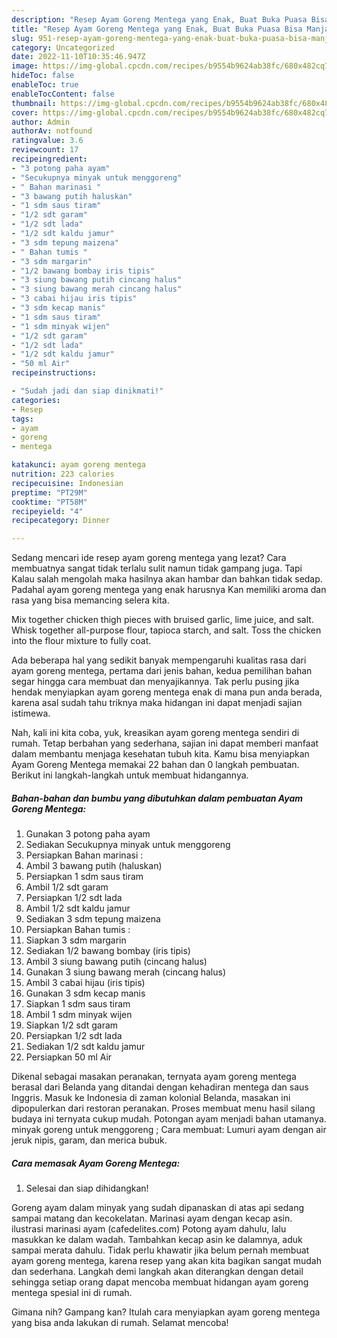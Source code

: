 ```yaml
---
description: "Resep Ayam Goreng Mentega yang Enak, Buat Buka Puasa Bisa Manjain Lidah"
title: "Resep Ayam Goreng Mentega yang Enak, Buat Buka Puasa Bisa Manjain Lidah"
slug: 951-resep-ayam-goreng-mentega-yang-enak-buat-buka-puasa-bisa-manjain-lidah
category: Uncategorized
date: 2022-11-10T10:35:46.947Z
image: https://img-global.cpcdn.com/recipes/b9554b9624ab38fc/680x482cq70/ayam-goreng-mentega-foto-resep-utama.jpg
hideToc: false
enableToc: true
enableTocContent: false
thumbnail: https://img-global.cpcdn.com/recipes/b9554b9624ab38fc/680x482cq70/ayam-goreng-mentega-foto-resep-utama.jpg
cover: https://img-global.cpcdn.com/recipes/b9554b9624ab38fc/680x482cq70/ayam-goreng-mentega-foto-resep-utama.jpg
author: Admin
authorAv: notfound
ratingvalue: 3.6
reviewcount: 17
recipeingredient:
- "3 potong paha ayam"
- "Secukupnya minyak untuk menggoreng"
- " Bahan marinasi "
- "3 bawang putih haluskan"
- "1 sdm saus tiram"
- "1/2 sdt garam"
- "1/2 sdt lada"
- "1/2 sdt kaldu jamur"
- "3 sdm tepung maizena"
- " Bahan tumis "
- "3 sdm margarin"
- "1/2 bawang bombay iris tipis"
- "3 siung bawang putih cincang halus"
- "3 siung bawang merah cincang halus"
- "3 cabai hijau iris tipis"
- "3 sdm kecap manis"
- "1 sdm saus tiram"
- "1 sdm minyak wijen"
- "1/2 sdt garam"
- "1/2 sdt lada"
- "1/2 sdt kaldu jamur"
- "50 ml Air"
recipeinstructions:

- "Sudah jadi dan siap dinikmati!"
categories:
- Resep
tags:
- ayam
- goreng
- mentega

katakunci: ayam goreng mentega 
nutrition: 223 calories
recipecuisine: Indonesian
preptime: "PT29M"
cooktime: "PT58M"
recipeyield: "4"
recipecategory: Dinner

---
```



Sedang mencari ide resep ayam goreng mentega yang lezat? Cara membuatnya sangat tidak terlalu sulit namun tidak gampang juga. Tapi Kalau salah mengolah maka hasilnya akan hambar dan bahkan tidak sedap. Padahal ayam goreng mentega yang enak harusnya Kan memiliki aroma dan rasa yang bisa memancing selera kita.


Mix together chicken thigh pieces with bruised garlic, lime juice, and salt. Whisk together all-purpose flour, tapioca starch, and salt. Toss the chicken into the flour mixture to fully coat.

Ada beberapa hal yang sedikit banyak mempengaruhi kualitas rasa dari ayam goreng mentega, pertama dari jenis bahan, kedua pemilihan bahan segar hingga cara membuat dan menyajikannya. Tak perlu pusing jika hendak menyiapkan ayam goreng mentega enak di mana pun anda berada, karena asal sudah tahu triknya maka hidangan ini dapat menjadi sajian istimewa.


Nah, kali ini kita coba, yuk, kreasikan ayam goreng mentega sendiri di rumah. Tetap berbahan yang sederhana, sajian ini dapat memberi manfaat dalam membantu menjaga kesehatan tubuh kita. Kamu bisa menyiapkan Ayam Goreng Mentega memakai 22 bahan dan 0 langkah pembuatan. Berikut ini langkah-langkah untuk membuat hidangannya.

<!--inarticleads1-->

##### Bahan-bahan dan bumbu yang dibutuhkan dalam pembuatan Ayam Goreng Mentega:

1. Gunakan 3 potong paha ayam
1. Sediakan Secukupnya minyak untuk menggoreng
1. Persiapkan  Bahan marinasi :
1. Ambil 3 bawang putih (haluskan)
1. Persiapkan 1 sdm saus tiram
1. Ambil 1/2 sdt garam
1. Persiapkan 1/2 sdt lada
1. Ambil 1/2 sdt kaldu jamur
1. Sediakan 3 sdm tepung maizena
1. Persiapkan  Bahan tumis :
1. Siapkan 3 sdm margarin
1. Sediakan 1/2 bawang bombay (iris tipis)
1. Ambil 3 siung bawang putih (cincang halus)
1. Gunakan 3 siung bawang merah (cincang halus)
1. Ambil 3 cabai hijau (iris tipis)
1. Gunakan 3 sdm kecap manis
1. Siapkan 1 sdm saus tiram
1. Ambil 1 sdm minyak wijen
1. Siapkan 1/2 sdt garam
1. Persiapkan 1/2 sdt lada
1. Sediakan 1/2 sdt kaldu jamur
1. Persiapkan 50 ml Air


Dikenal sebagai masakan peranakan, ternyata ayam goreng mentega berasal dari Belanda yang ditandai dengan kehadiran mentega dan saus Inggris. Masuk ke Indonesia di zaman kolonial Belanda, masakan ini dipopulerkan dari restoran peranakan. Proses membuat menu hasil silang budaya ini ternyata cukup mudah. Potongan ayam menjadi bahan utamanya. minyak goreng untuk menggoreng ; Cara membuat: Lumuri ayam dengan air jeruk nipis, garam, dan merica bubuk. 

<!--inarticleads2-->

##### Cara memasak Ayam Goreng Mentega:


1. Selesai dan siap dihidangkan!

Goreng ayam dalam minyak yang sudah dipanaskan di atas api sedang sampai matang dan kecokelatan. Marinasi ayam dengan kecap asin. ilustrasi marinasi ayam (cafedelites.com) Potong ayam dahulu, lalu masukkan ke dalam wadah. Tambahkan kecap asin ke dalamnya, aduk sampai merata dahulu. Tidak perlu khawatir jika belum pernah membuat ayam goreng mentega, karena resep yang akan kita bagikan sangat mudah dan sederhana. Langkah demi langkah akan diterangkan dengan detail sehingga setiap orang dapat mencoba membuat hidangan ayam goreng mentega spesial ini di rumah. 

Gimana nih? Gampang kan? Itulah cara menyiapkan ayam goreng mentega yang bisa anda lakukan di rumah. Selamat mencoba!
